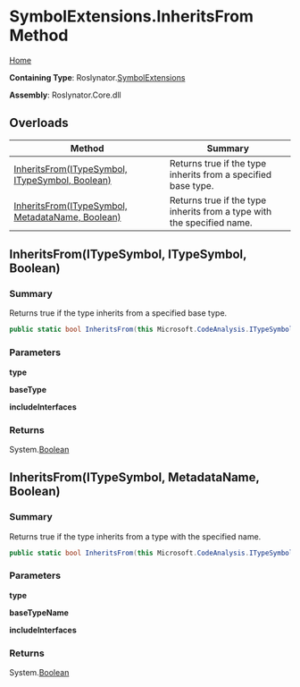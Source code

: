 # SymbolExtensions\.InheritsFrom Method

[Home](../../../README.md)

**Containing Type**: Roslynator\.[SymbolExtensions](../README.md)

**Assembly**: Roslynator\.Core\.dll

## Overloads

| Method | Summary |
| ------ | ------- |
| [InheritsFrom(ITypeSymbol, ITypeSymbol, Boolean)](#Roslynator_SymbolExtensions_InheritsFrom_Microsoft_CodeAnalysis_ITypeSymbol_Microsoft_CodeAnalysis_ITypeSymbol_System_Boolean_) | Returns true if the type inherits from a specified base type\. |
| [InheritsFrom(ITypeSymbol, MetadataName, Boolean)](#Roslynator_SymbolExtensions_InheritsFrom_Microsoft_CodeAnalysis_ITypeSymbol_Roslynator_MetadataName__System_Boolean_) | Returns true if the type inherits from a type with the specified name\. |

## InheritsFrom\(ITypeSymbol, ITypeSymbol, Boolean\) <a name="Roslynator_SymbolExtensions_InheritsFrom_Microsoft_CodeAnalysis_ITypeSymbol_Microsoft_CodeAnalysis_ITypeSymbol_System_Boolean_"></a>

### Summary

Returns true if the type inherits from a specified base type\.

```csharp
public static bool InheritsFrom(this Microsoft.CodeAnalysis.ITypeSymbol type, Microsoft.CodeAnalysis.ITypeSymbol baseType, bool includeInterfaces = false)
```

### Parameters

**type**

**baseType**

**includeInterfaces**

### Returns

System\.[Boolean](https://docs.microsoft.com/en-us/dotnet/api/system.boolean)

## InheritsFrom\(ITypeSymbol, MetadataName, Boolean\) <a name="Roslynator_SymbolExtensions_InheritsFrom_Microsoft_CodeAnalysis_ITypeSymbol_Roslynator_MetadataName__System_Boolean_"></a>

### Summary

Returns true if the type inherits from a type with the specified name\.

```csharp
public static bool InheritsFrom(this Microsoft.CodeAnalysis.ITypeSymbol type, in Roslynator.MetadataName baseTypeName, bool includeInterfaces = false)
```

### Parameters

**type**

**baseTypeName**

**includeInterfaces**

### Returns

System\.[Boolean](https://docs.microsoft.com/en-us/dotnet/api/system.boolean)

